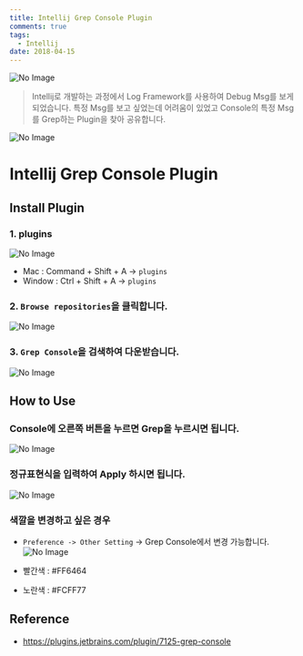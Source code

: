 ```yaml
---
title: Intellij Grep Console Plugin
comments: true
tags:
  - Intellij
date: 2018-04-15
---
```


![No Image](/assets/logo/Intellij.png)

> Intellij로 개발하는 과정에서 Log Framework를 사용하여 Debug Msg를 보게 되었습니다. 특정 Msg를 보고 싶었는데 어려움이 있었고 Console의 특정 Msg를 Grep하는 Plugin을 찾아 공유합니다.

![No Image](/assets/posts/20180415/6.png)

# Intellij Grep Console Plugin

## Install Plugin

### 1. plugins
![No Image](/assets/posts/20180328/2.png)
- Mac : Command + Shift + A -> `plugins`
- Window : Ctrl + Shift + A -> `plugins`

### 2. `Browse repositories`을 클릭합니다.
![No Image](/assets/posts/20180328/3.png)


### 3. `Grep Console`을 검색하여 다운받습니다.
![No Image](/assets/posts/20180415/1.png)


## How to Use

### Console에 오른쪽 버튼을 누르면 Grep을 누르시면 됩니다.
![No Image](/assets/posts/20180415/2.png)

### 정규표현식을 입력하여 Apply 하시면 됩니다.
![No Image](/assets/posts/20180415/4.png)

### 색깔을 변경하고 싶은 경우
- `Preference -> Other Setting` -> Grep Console에서 변경 가능합니다.
![No Image](/assets/posts/20180415/5.png)

- 빨간색 : #FF6464
- 노란색 : #FCFF77

## Reference
- <https://plugins.jetbrains.com/plugin/7125-grep-console>

